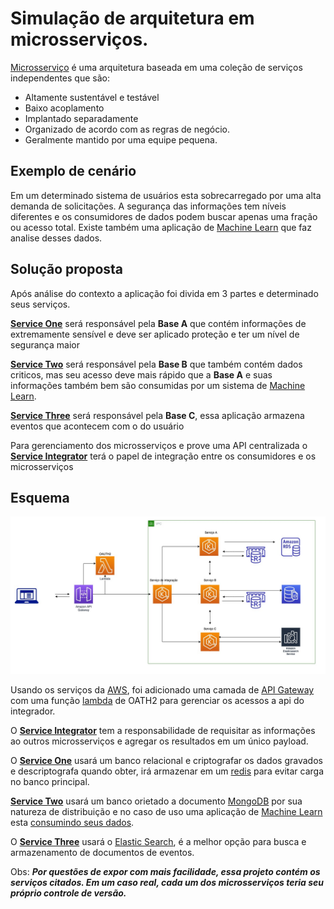 # Simulação de arquitetura em microsserviços.
 
[Microsserviço](https://microservices.io) é uma arquitetura baseada em uma coleção de serviços independentes que são:

* Altamente sustentável e testável
* Baixo acoplamento
* Implantado separadamente
* Organizado de acordo com as regras de negócio.
* Geralmente mantido por uma equipe pequena.

## Exemplo de cenário

Em um determinado sistema de usuários esta sobrecarregado por uma alta demanda 
de solicitações. A segurança das informações tem  níveis diferentes e os consumidores 
de dados podem buscar apenas uma fração ou acesso total. Existe também uma aplicação de 
[Machine Learn](https://pt.wikipedia.org/wiki/Aprendizado_de_m%C3%A1quina) que faz analise desses dados.

## Solução proposta

Após análise do contexto a aplicação foi divida em 3 partes e determinado seus serviços. 

[**Service One**](service_one/README.md) será responsável pela **Base A** que contém informações de extremamente 
sensível e deve ser aplicado proteção e ter um nível de segurança maior

[**Service Two**](service_two/README.md) será responsável pela **Base B** que também contém dados criticos, mas seu acesso 
deve mais rápido que a **Base A** e suas informações também bem são consumidas por um 
sistema de  [Machine Learn](https://pt.wikipedia.org/wiki/Aprendizado_de_m%C3%A1quina).

[**Service Three**](service_three/README.md) será responsável pela **Base C**, essa aplicação armazena eventos que acontecem com o do usuário

Para gerenciamento dos microsserviços e prove uma API centralizada o [**Service Integrator**](service_integrator/README.md) terá o papel
de integração entre os consumidores e os microsserviços

## Esquema
![schema](schema.jpg)

Usando os serviços da [AWS](https://aws.amazon.com/pt/), foi adicionado uma camada de [API Gateway](https://microservices.io/patterns/apigateway.html) com uma função [lambda](https://en.wikipedia.org/wiki/AWS_Lambda) de OATH2 para gerenciar os acessos 
a api do integrador.

O [**Service Integrator**](service_integrator/README.md) tem a responsabilidade de requisitar as informações ao outros microsserviços e 
agregar os resultados em um único payload.

O [**Service One**](service_one/README.md) usará um banco relacional e  criptografar os dados gravados e descriptografa quando obter, irá
armazenar em um [redis](https://redislabs.com/) para evitar carga no banco principal.

[**Service Two**](service_two/README.md)  usará um banco orietado a documento [MongoDB]() por sua natureza de distribuição e no caso 
de uso uma aplicação de [Machine Learn](https://pt.wikipedia.org/wiki/Aprendizado_de_m%C3%A1quina) esta [consumindo seus dados](https://www.mongodb.com/blog/post/training-machine-learning-models-with-mongodb).

O [**Service Three**](service_three/README.md) usará o [Elastic Search](https://www.elastic.co/pt/), é a melhor opção para busca e armazenamento de documentos de eventos.

Obs: ***Por questões de expor com mais facilidade, essa projeto contém os serviços citados. Em um caso real, cada um dos microsserviços  teria seu próprio controle de versão.***
